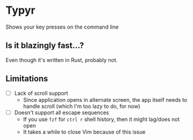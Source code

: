 # Typyr

Shows your key presses on the command line

## Is it blazingly fast...?

Even though it's written in Rust, probably not.

## Limitations

- [ ] Lack of scroll support
     - Since application opens in alternate screen,
       the app itself needs to handle scroll (which I'm too lazy to do, for now)
- [ ] Doesn't support all escape sequences
     - If you use `fzf` for `ctrl r` shell history, then it might lag/does not open
     - It takes a while to close Vim because of this issue
